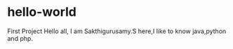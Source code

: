 # hello-world
First Project
Hello all,
I am Sakthigurusamy.S here,I like to know java,python and php.
